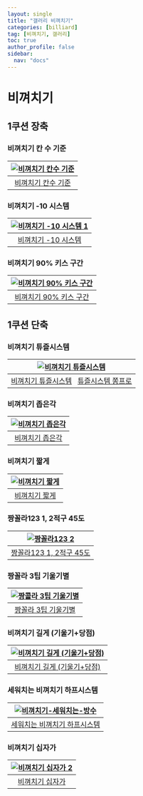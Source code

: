 ```yaml
---
layout: single
title: "갤러리 비껴치기"
categories: [billiard]
tag: [비껴치기, 갤러리]
toc: true
author_profile: false
sidebar:
  nav: "docs"
---
```


# 비껴치기

## 1쿠션 장축

### 비껴치기 칸 수 기준

| [![비껴치기 칸수 기준](/images/%EB%B9%84%EA%BB%B4%EC%B9%98%EA%B8%B0%20%EC%B9%B8%EC%88%98%EA%B8%B0%EC%A4%80.png)](https://docs.google.com/presentation/d/1kjIuAzlAfKlRd5gwrANg6T5rV40SqpE0/edit?usp=sharing&ouid=114978849290694301670&rtpof=true&sd=true) |
| :---: |
| [비껴치기 칸수 기준](https://youtu.be/nQieSPSBjWk) |

### 비껴치기 -10 시스템

| [![비껴치기 -10 시스템 1](/images/%EB%B9%84%EA%BB%B4%EC%B9%98%EA%B8%B0%20%EB%A7%88%EC%9D%B4%EB%84%88%EC%8A%A4%2010_1.png)](https://docs.google.com/presentation/d/1viztlQxvDOgWZljoG-HPjE_NNYKYgxiv/edit?usp=sharing&ouid=114978849290694301670&rtpof=true&sd=true) |
| :---: |
| [비껴치기 -10 시스템](https://youtu.be/8EG2cq36wnI) |

### 비껴치기 90% 키스 구간

| [![비껴치기 90% 키스 구간](/images/%EB%B9%84%EA%BB%B4%EC%B9%98%EA%B8%B0%20%ED%82%A4%EC%8A%A4%EA%B5%AC%EA%B0%84.png)](https://docs.google.com/presentation/d/1iFU-OYZxLp4nkhT1hU76jdrL4dgar8Pl/edit?usp=sharing&ouid=114978849290694301670&rtpof=true&sd=true) |
| :---: |
| [비껴치기 90% 키스 구간](https://youtu.be/f3C6IAc42RU) |

## 1쿠션 단축

### 비껴치기 튜즐시스템

| [![비껴치기 튜즐시스템](/images/%EB%B9%84%EA%BB%B4%EC%B9%98%EA%B8%B0%20%ED%8A%9C%EC%A6%90%EC%8B%9C%EC%8A%A4%ED%85%9C.png)](https://docs.google.com/presentation/d/19BbmAqgo-322urzSmgZ9kvMOFvgo_p8K/edit?usp=sharing&ouid=114978849290694301670&rtpof=true&sd=true) |
| :---: |
| [비껴치기 튜즐시스템](https://youtu.be/asv8iKVo2Wo?si=3HX_m-5vjyoaISF) &nbsp; [튜즐시스템 쫑프로](https://youtu.be/pu9tktANUJs?si=QFAHFFT-uvKD_q1k)|

### 비껴치기 좁은각

| [![비껴치기 좁은각](/images/%EB%B9%84%EA%BB%B4%EC%B9%98%EA%B8%B0%20%EC%A2%81%EC%9D%80%EA%B0%81.png)](https://docs.google.com/presentation/d/19tY5Yh95OC11HXTikBRHlvTmmrFiHYk7/edit?usp=sharing&ouid=114978849290694301670&rtpof=true&sd=true) |
| :---: |
| [비껴치기 좁은각](https://youtu.be/9oN4IqdQtkY?si=lr_SwrtjINQQqrS3) |

### 비껴치기 짧게

| [![비껴치기 짧게](/images/%EB%B9%84%EA%BB%B4%EC%B9%98%EA%B8%B0%20%EC%A7%A7%EA%B2%8C.png)](https://docs.google.com/presentation/d/16Xp_F9aR5HJQwzbB39Zs55o_oSZf4B5o/edit?usp=sharing&ouid=114978849290694301670&rtpof=true&sd=true) |
| :---: |
| [비껴치기 짧게](https://youtu.be/y-0jiH5ggtE?si=FDf6F_wPfMAtwpIC) |

### 짱꼴라123 1, 2적구 45도

| [![짱꼴라123 2](/images/%EC%A7%B1%EC%BD%9C%EB%9D%BC%202.png)](https://docs.google.com/presentation/d/1YRmRPJGWfYrN1wj0pBJ51LjbL-auYab-/edit?usp=sharing&ouid=114978849290694301670&rtpof=true&sd=true) |
| :---: |
| [짱꼴라123 1, 2적구 45도](https://youtu.be/-bNkFJA8FZA) |

### 짱꼴라 3팁 기울기별

| [![짱콜라 3팁 기울기별](/images/%EB%B9%84%EA%BB%B4%EC%B9%98%EA%B8%B0%20%EC%A7%B1%EA%BC%B4%EB%9D%BC_%EB%B0%A9%EC%88%98.png)](https://docs.google.com/presentation/d/12C4k5RcPN5nFvqVp-oRXPBAuCi4brMq-/edit?usp=sharing&ouid=114978849290694301670&rtpof=true&sd=true) |
| :---: |
| [짱꼴라 3팁 기울기별](https://youtu.be/sXma6UidbBw) |

### 비껴치기 길게 (기울기+당점)

| [![비껴치기 길게 (기울기+당점)](/images/%EB%B9%84%EA%BB%B4%EC%B9%98%EA%B8%B0%20%EA%B8%B8%EA%B2%8C%20%EA%B8%B0%EC%9A%B8%EA%B8%B0%20%EB%8B%B9%EC%A0%90.png)](https://docs.google.com/presentation/d/18GMIhN5Dxh1fbiGZoUvafICphaQTX0WS/edit?usp=sharing&ouid=114978849290694301670&rtpof=true&sd=true) |
| :---: |
| [비껴치기 길게 (기울기+당점)](https://youtu.be/UVhkdwlrozE) |

### 세워치는 비껴치기 하프시스템

| [![비껴치기-세워치는-방수](/images/%EB%B9%84%EA%BB%B4%EC%B9%98%EA%B8%B0_%EC%84%B8%EC%9B%8C%EC%B9%98%EB%8A%94_%EB%B0%A9%EC%88%98.png)](https://docs.google.com/presentation/d/1juPIlLLqYSOkThaLwSNkJvRDhElMELr7/edit?usp=sharing&ouid=114978849290694301670&rtpof=true&sd=true) |
| :---: |
| [세워치는 비껴치기 하프시스템](https://youtu.be/aLOwWML3gFk) |

### 비껴치기 십자가

| [![비껴치기 십자가 2](/images/%EB%B9%84%EA%BB%B4%EC%B9%98%EA%B8%B0%20%EC%8B%AD%EC%9E%90%EA%B0%80%202.png)](https://docs.google.com/presentation/d/1vZkr0UPPsDDcKGXP2WlI289tzo_N-xnW/edit?usp=sharing&ouid=114978849290694301670&rtpof=true&sd=true) |
| :---: |
| [비껴치기 십자가](https://youtu.be/vOp5lxtdIK0) |
